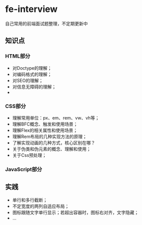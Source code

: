 # fe-interview
自己常用的前端面试题整理，不定期更新中

## 知识点
### HTML部分
+ 对Doctype的理解；
+ 对编码格式的理解；
+ 对SEO的理解；
+ 对信息无障碍的理解；
+ 

### CSS部分
+ 理解常用单位：px、em、rem、vw、vh等；
+ 理解BFC概念、触发和使用场景；
+ 理解Flex的相关属性和使用场景；
+ 理解Rem布局的几种实现方法的原理；
+ 了解实现动画的几种方式，核心区别在哪？
+ 关于伪类和伪元素的概念、理解和使用；
+ 关于Css预处理；


### JavaScript部分

## 实践
+ 单行和多行截断；
+ 不定宽度的两列自适应布局；
+ 图标跟随文字单行显示；若超出容器时，图标右对齐，文字隐藏；
+ ...